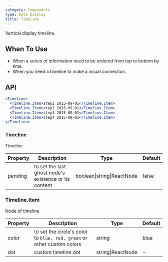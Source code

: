```yaml
---
category: Components
type: Data Display
title: Timeline
---
```


Vertical display timeline.

## When To Use

- When a series of information need to be ordered from top to bottom by time.
- When you need a timeline to make a visual connection.

## API

```jsx
<Timeline>
  <Timeline.Item>step1 2015-09-01</Timeline.Item>
  <Timeline.Item>step2 2015-09-01</Timeline.Item>
  <Timeline.Item>step3 2015-09-01</Timeline.Item>
  <Timeline.Item>step4 2015-09-01</Timeline.Item>
</Timeline>
```

### Timeline

Timeline

| Property      | Description                                     | Type       | Default |
|----------|----------------------------------------|------------|-------|
| pending  | to set the last ghost node's existence or its content | boolean\|string\|ReactNode | false  |

### Timeline.Item

Node of timeline

| Property      | Description                                     | Type       | Default |
|----------|------------------------------------------|------------|-------|
| color   | to set the circle's color to `blue, red, green` or other custom colors | string | blue  |
| dot   | custom timeline dot | string\|ReactNode | -  |
